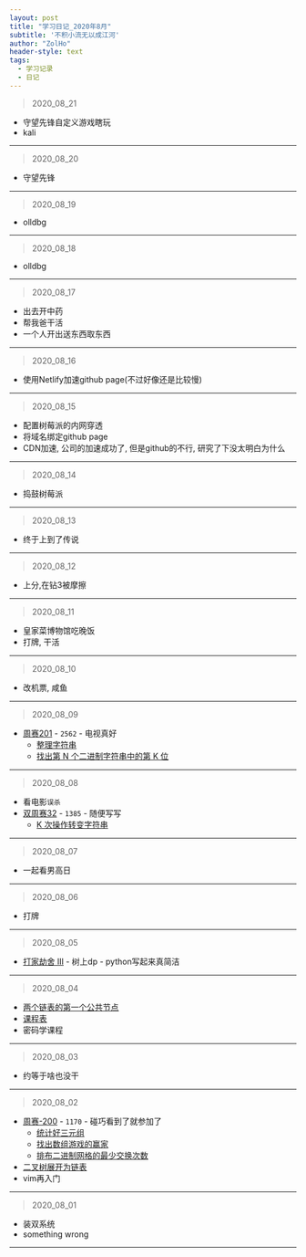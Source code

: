 ```yaml
---
layout: post
title: "学习日记_2020年8月"
subtitle: '不积小流无以成江河'
author: "ZolHo"
header-style: text
tags:
  - 学习记录
  - 日记
---
```


> 2020_08_21

- 守望先锋自定义游戏瞎玩
- kali

---

> 2020_08_20

- 守望先锋

---

> 2020_08_19

- olldbg

---

> 2020_08_18

- olldbg

---

> 2020_08_17

- 出去开中药
- 帮我爸干活
- 一个人开出送东西取东西


---

> 2020_08_16

- 使用Netlify加速github page(不过好像还是比较慢)

---

> 2020_08_15

- 配置树莓派的内网穿透
- 将域名绑定github page
- CDN加速, 公司的加速成功了, 但是github的不行, 研究了下没太明白为什么

---

> 2020_08_14

- 捣鼓树莓派

---

> 2020_08_13

- 终于上到了传说

----

> 2020_08_12

- 上分,在钻3被摩擦

---

> 2020_08_11

- 皇家菜博物馆吃晚饭
- 打牌, 干活

---

> 2020_08_10

- 改机票, 咸鱼

---

> 2020_08_09

- [周赛201](https://leetcode-cn.com/contest/weekly-contest-201/) - `2562` - 电视真好
  - [整理字符串](https://leetcode-cn.com/contest/weekly-contest-201/problems/make-the-string-great/)
  - [找出第 N 个二进制字符串中的第 K 位](https://leetcode-cn.com/contest/weekly-contest-201/problems/find-kth-bit-in-nth-binary-string/)


---

> 2020_08_08

- 看电影`误杀`
- [双周赛32](https://leetcode-cn.com/contest/biweekly-contest-32/) - `1385` - 随便写写
  - [K 次操作转变字符串](https://leetcode-cn.com/problems/can-convert-string-in-k-moves/submissions/)

---

> 2020_08_07

- 一起看男高日

---

> 2020_08_06

- 打牌

---

> 2020_08_05

- [打家劫舍 III](https://leetcode-cn.com/problems/house-robber-iii/) - 树上dp - python写起来真简洁

---

> 2020_08_04

- [两个链表的第一个公共节点](https://leetcode-cn.com/problems/liang-ge-lian-biao-de-di-yi-ge-gong-gong-jie-dian-lcof/)
- [课程表](https://leetcode-cn.com/problems/course-schedule/)
- 密码学课程

---

> 2020_08_03

- 约等于啥也没干

---

> 2020_08_02

- [周赛-200](https://leetcode-cn.com/contest/weekly-contest-200) - `1170` - 碰巧看到了就参加了
  - [统计好三元组](https://leetcode-cn.com/problems/count-good-triplets/)
  - [找出数组游戏的赢家](https://leetcode-cn.com/problems/find-the-winner-of-an-array-game/)
  - [排布二进制网格的最少交换次数](https://leetcode-cn.com/problems/minimum-swaps-to-arrange-a-binary-grid/)
- [二叉树展开为链表](https://leetcode-cn.com/problems/flatten-binary-tree-to-linked-list/)
- vim再入门

---

> 2020_08_01

- 装双系统
- something wrong

---
